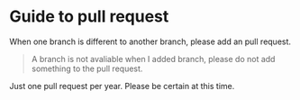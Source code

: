 # Guide to pull request
When one branch is different to another branch, please add an pull request.
> A branch is not avaliable when I added branch, please do not add something to the pull request.

Just one pull request per year. Please be certain at this time.
